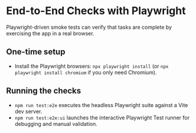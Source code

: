 # End-to-End Checks with Playwright

Playwright-driven smoke tests can verify that tasks are complete by exercising the app in a real browser.

## One-time setup
- Install the Playwright browsers: `npx playwright install` (or `npx playwright install chromium` if you only need Chromium).

## Running the checks
- `npm run test:e2e` executes the headless Playwright suite against a Vite dev server.
- `npm run test:e2e:ui` launches the interactive Playwright Test runner for debugging and manual validation.
